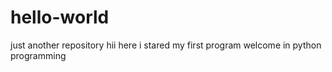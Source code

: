 # hello-world
just another repository
hii here i stared my first program
welcome in python programming
